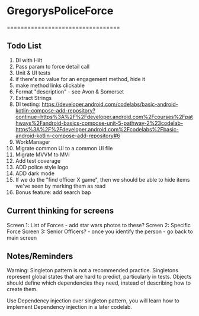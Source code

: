 # GregorysPoliceForce
=================================

Todo List
---------------
1. DI with Hilt
2. Pass param to force detail call
3. Unit  & UI tests
4. if there's no value for an engagement method, hide it
5. make method links clickable
6. Format "description" - see Avon & Somerset
7. Extract Strings
8. DI testing: https://developer.android.com/codelabs/basic-android-kotlin-compose-add-repository?continue=https%3A%2F%2Fdeveloper.android.com%2Fcourses%2Fpathways%2Fandroid-basics-compose-unit-5-pathway-2%23codelab-https%3A%2F%2Fdeveloper.android.com%2Fcodelabs%2Fbasic-android-kotlin-compose-add-repository#6
9. WorkManager
10. Migrate common UI to a common UI file
11. Migrate MVVM to MVI
12. Add test coverage
13. ADD police style logo
14. ADD dark mode
15. If we do the "find officer X game", then we should be able to hide items we've seen by marking them as read
16. Bonus feature: add search bap

Current thinking for screens
--------------
Screen 1: List of Forces  - add star wars photos to these?
Screen 2: Specific Force
Screen 3: Senior Officers? - once you identify the person - go back to main screen


Notes/Reminders
---------------
Warning: Singleton pattern is not a recommended practice. Singletons represent global states that are hard to predict, particularly in tests. Objects should define which dependencies they need, instead of describing how to create them.

Use Dependency injection over singleton pattern, you will learn how to implement Dependency injection in a later codelab.
